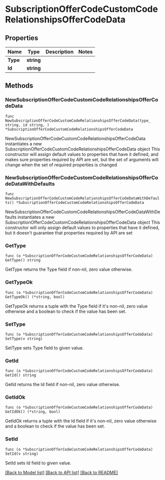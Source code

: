 # SubscriptionOfferCodeCustomCodeRelationshipsOfferCodeData

## Properties

Name | Type | Description | Notes
------------ | ------------- | ------------- | -------------
**Type** | **string** |  | 
**Id** | **string** |  | 

## Methods

### NewSubscriptionOfferCodeCustomCodeRelationshipsOfferCodeData

`func NewSubscriptionOfferCodeCustomCodeRelationshipsOfferCodeData(type_ string, id string, ) *SubscriptionOfferCodeCustomCodeRelationshipsOfferCodeData`

NewSubscriptionOfferCodeCustomCodeRelationshipsOfferCodeData instantiates a new SubscriptionOfferCodeCustomCodeRelationshipsOfferCodeData object
This constructor will assign default values to properties that have it defined,
and makes sure properties required by API are set, but the set of arguments
will change when the set of required properties is changed

### NewSubscriptionOfferCodeCustomCodeRelationshipsOfferCodeDataWithDefaults

`func NewSubscriptionOfferCodeCustomCodeRelationshipsOfferCodeDataWithDefaults() *SubscriptionOfferCodeCustomCodeRelationshipsOfferCodeData`

NewSubscriptionOfferCodeCustomCodeRelationshipsOfferCodeDataWithDefaults instantiates a new SubscriptionOfferCodeCustomCodeRelationshipsOfferCodeData object
This constructor will only assign default values to properties that have it defined,
but it doesn't guarantee that properties required by API are set

### GetType

`func (o *SubscriptionOfferCodeCustomCodeRelationshipsOfferCodeData) GetType() string`

GetType returns the Type field if non-nil, zero value otherwise.

### GetTypeOk

`func (o *SubscriptionOfferCodeCustomCodeRelationshipsOfferCodeData) GetTypeOk() (*string, bool)`

GetTypeOk returns a tuple with the Type field if it's non-nil, zero value otherwise
and a boolean to check if the value has been set.

### SetType

`func (o *SubscriptionOfferCodeCustomCodeRelationshipsOfferCodeData) SetType(v string)`

SetType sets Type field to given value.


### GetId

`func (o *SubscriptionOfferCodeCustomCodeRelationshipsOfferCodeData) GetId() string`

GetId returns the Id field if non-nil, zero value otherwise.

### GetIdOk

`func (o *SubscriptionOfferCodeCustomCodeRelationshipsOfferCodeData) GetIdOk() (*string, bool)`

GetIdOk returns a tuple with the Id field if it's non-nil, zero value otherwise
and a boolean to check if the value has been set.

### SetId

`func (o *SubscriptionOfferCodeCustomCodeRelationshipsOfferCodeData) SetId(v string)`

SetId sets Id field to given value.



[[Back to Model list]](../README.md#documentation-for-models) [[Back to API list]](../README.md#documentation-for-api-endpoints) [[Back to README]](../README.md)


